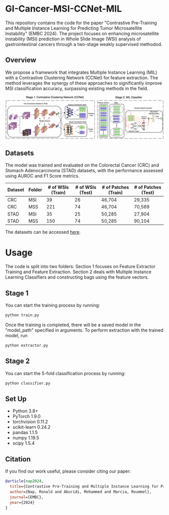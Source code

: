 # GI-Cancer-MSI-CCNet-MIL
This repository contains the code for the paper "Contrastive Pre-Training and Multiple Instance Learning for Predicting Tumor Microsatellite Instability" (EMBC 2024). The project focuses on enhancing microsatellite instability (MSI) prediction in Whole Slide Image (WSI) analysis of gastrointestinal cancers through a two-stage weakly supervised methodod.

## Overview
We propose a framework that integrates Multiple Instance Learning (MIL) with a Contrastive Clustering Network (CCNet) for feature extraction. The method leverages the synergy of these approaches to significantly improve MSI classification accuracy, surpassing existing methods in the field.

![Figure 1](https://github.com/napronald/GI-Cancer-MSI-CCNet-MIL/blob/main/Figures/Figure1.png)


## Datasets
The model was trained and evaluated on the Colorectal Cancer (CRC) and Stomach Adenocarcinoma (STAD) datasets, with the performance assessed using AUROC and F1 Score metrics.
  
| Dataset | Folder | \# of WSIs (Train) | \# of WSIs (Test) | \# of Patches (Train) | \# of Patches (Test) |
|---------|--------|------------------|-----------------|--------------------|-------------------|
| CRC     | MSI    | 39               | 26              | 46,704             | 29,335             |
| CRC     | MSS    | 221              | 74              | 46,704             | 70,569             |
| STAD    | MSI    | 35               | 25              | 50,285             | 27,904             |
| STAD    | MSS    | 150              | 74              | 50,285             | 90,104             |

The datasets can be accessed [here](https://zenodo.org/records/2530835).

# Usage
The code is split into two folders: Section 1 focuses on Feature Extractor Training and Feature Extraction. Section 2 deals with Multiple Instance Learning Classifiers and constructing bags using the feature vectors.

## Stage 1
You can start the training process by running:

```bash
python train.py
```
Once the training is completed, there will be a saved model in the "model_path" specified in arguments. To perform extraction with the trained model, run

```bash
python extractor.py
```

## Stage 2
You can start the 5-fold classification process by running:

```bash
python classifier.py
```

## Set Up
- Python 3.8+
- PyTorch 1.9.0
- torchvision 0.11.2
- scikit-learn 0.24.2
- pandas 1.1.5
- numpy 1.19.5
- scipy 1.5.4

## Citation
If you find our work useful, please consider citing our paper:
```bibtex
@article{nap2024,
  title={Contrastive Pre-Training and Multiple Instance Learning for Predicting Tumor Microsatellite Instability},
  author={Nap, Ronald and Aburidi, Mohammed and Marcia, Roummel},
  journal={EMBC},
  year={2024}
}
```
